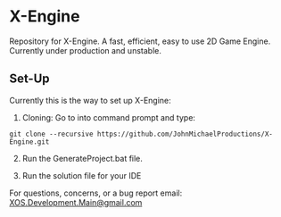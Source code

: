 # X-Engine
Repository for X-Engine. A fast, efficient, easy to use 2D Game Engine. Currently under production and unstable.

## Set-Up
Currently this is the way to set up X-Engine:

1. Cloning: Go to into command prompt and type:
```
git clone --recursive https://github.com/JohnMichaelProductions/X-Engine.git
```

2. Run the GenerateProject.bat file.

3. Run the solution file for your IDE


For questions, concerns, or a bug report email: XOS.Development.Main@gmail.com
